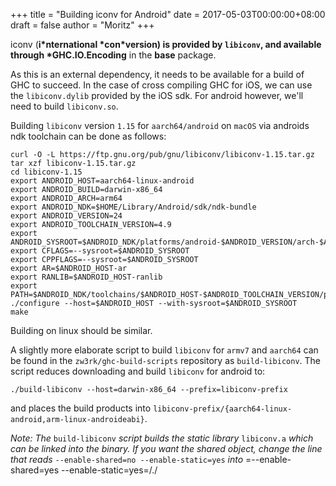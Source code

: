 +++
title = "Building iconv for Android"
date = 2017-05-03T00:00:00+08:00
draft = false
author = "Moritz"
+++

iconv (**i\*nternational \*con\*version) is provided by `libiconv`, and
available through \*GHC.IO.Encoding** in the **base** package.

As this is an external dependency, it needs to be available for a build
of GHC to succeed. In the case of cross compiling GHC for iOS, we can
use the `libiconv.dylib` provided by the iOS sdk. For android however,
we'll need to build `libiconv.so`.

Building `libiconv` version `1.15` for `aarch64/android` on `macOS` via
androids ndk toolchain can be done as follows:

```text
curl -O -L https://ftp.gnu.org/pub/gnu/libiconv/libiconv-1.15.tar.gz
tar xzf libiconv-1.15.tar.gz
cd libiconv-1.15
export ANDROID_HOST=aarch64-linux-android
export ANDROID_BUILD=darwin-x86_64
export ANDROID_ARCH=arm64
export ANDROID_NDK=$HOME/Library/Android/sdk/ndk-bundle
export ANDROID_VERSION=24
export ANDROID_TOOLCHAIN_VERSION=4.9
export ANDROID_SYSROOT=$ANDROID_NDK/platforms/android-$ANDROID_VERSION/arch-$ANDROID_ARCH
export CFLAGS=--sysroot=$ANDROID_SYSROOT
export CPPFLAGS=--sysroot=$ANDROID_SYSROOT
export AR=$ANDROID_HOST-ar
export RANLIB=$ANDROID_HOST-ranlib
export PATH=$ANDROID_NDK/toolchains/$ANDROID_HOST-$ANDROID_TOOLCHAIN_VERSION/prebuilt/$ANDROID_BUILD/bin:$PATH
./configure --host=$ANDROID_HOST --with-sysroot=$ANDROID_SYSROOT
make
```

Building on linux should be similar.

A slightly more elaborate script to build `libiconv` for `armv7` and
`aarch64` can be found in the `zw3rk/ghc-build-scripts` repository as
`build-libiconv`. The script reduces downloading and build `libiconv`
for android to:

```text
./build-libiconv --host=darwin-x86_64 --prefix=libiconv-prefix
```

and places the build products into
`libiconv-prefix/{aarch64-linux-android,arm-linux-androideabi}`.

_Note: The_ `build-libiconv` _script builds the static library_
`libiconv.a` _which can be linked into the binary. If you want the
shared object, change the line that reads_
`--enable-shared=no --enable-static=yes` _into_
=--enable-shared=yes --enable-static=yes=/./